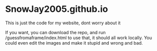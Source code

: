 # SnowJay2005.github.io
This is just the code for my website, dont worry about it

If you want, you can download the repo, and run /guessfromaframe/index.html to use that, it should all work locally. You could even edit the images and make it stupid and wrong and bad.